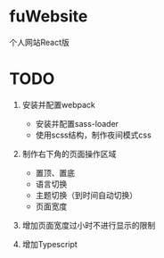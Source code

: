 # fuWebsite
个人网站React版

# TODO
1. 安装并配置webpack
    - 安装并配置sass-loader
    - 使用scss结构，制作夜间模式css
    
2. 制作右下角的页面操作区域
    - 置顶、置底
    - 语言切换
    - 主题切换（到时间自动切换）
    - 页面宽度
    
3. 增加页面宽度过小时不进行显示的限制

4. 增加Typescript